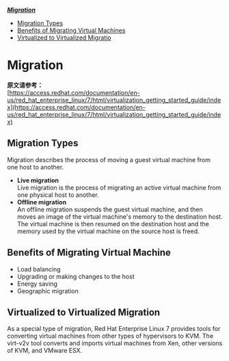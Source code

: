 ***[Migration](https://github.com/Leanna-Lee/MyNotes/blob/master/Virtualization/Migration.md#migration)***
- [Migration Types](https://github.com/Leanna-Lee/MyNotes/blob/master/Virtualization/Migration.md#migration-types)
- [Benefits of Migrating Virtual Machines](https://github.com/Leanna-Lee/MyNotes/blob/master/Virtualization/Migration.md#benefits-of-migrating-virtual-machine)
- [Virtualized to Virtualized Migratio](https://github.com/Leanna-Lee/MyNotes/blob/master/Virtualization/Migration.md#virtualized-to-virtualized-migratio)
# Migration
**原文请参考：**  
[https://access.redhat.com/documentation/en-us/red_hat_enterprise_linux/7/html/virtualization_getting_started_guide/index](https://access.redhat.com/documentation/en-us/red_hat_enterprise_linux/7/html/virtualization_getting_started_guide/index)
## Migration Types
Migration describes the process of moving a guest virtual machine from one host to another.
- **Live migration**  
Live migration is the process of migrating an active virtual machine from one physical host to another.
- **Offline migration**  
An offline migration suspends the guest virtual machine, and then moves an image of the virtual machine's memory to the destination host. The virtual machine is then resumed on the destination host and the memory used by the virtual machine on the source host is freed.
## Benefits of Migrating Virtual Machine
- Load balancing
- Upgrading or making changes to the host
- Energy saving
- Geographic migration
## Virtualized to Virtualized Migration
As a special type of migration, Red Hat Enterprise Linux 7 provides tools for converting virtual machines from other types of hypervisors to KVM. The virt-v2v tool converts and imports virtual machines from Xen, other versions of KVM, and VMware ESX.